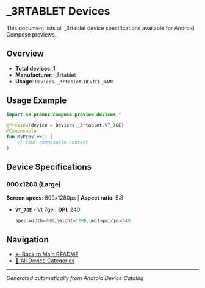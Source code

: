 # _3RTABLET Devices

This document lists all _3rtablet device specifications available for Android Compose previews.

## Overview

- **Total devices**: 1
- **Manufacturer**: _3rtablet
- **Usage**: `Devices._3rtablet.DEVICE_NAME`

## Usage Example

```kotlin
import se.premex.compose.preview.devices.*

@Preview(device = Devices._3rtablet.VT_7GE)
@Composable
fun MyPreview() {
    // Your composable content
}
```

## Device Specifications

### 800x1280 (Large)

**Screen specs**: 800x1280px | **Aspect ratio**: 5:8

- **`VT_7GE`** - Vt 7ge | **DPI**: 240
  ```kotlin
  spec:width=800,height=1280,unit=px,dpi=240
  ```

## Navigation

- [← Back to Main README](../../README.md)
- [📱 All Device Categories](../README.md)

---
*Generated automatically from Android Device Catalog*
